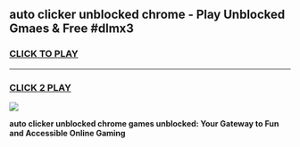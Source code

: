 
## auto clicker unblocked chrome - Play Unblocked Gmaes & Free #dlmx3
<h3>
<a href="https://news.freeplayer.one?title=auto_clicker_unblocked_chrome&ref=03M">CLICK TO PLAY</a></h3>
<hr>

<h3>
<a href="https://news.freeplayer.one?title=auto_clicker_unblocked_chrome&ref=03M">CLICK 2 PLAY</a>
  
</h3>

<a href="https://news.freeplayer.one?title=auto_clicker_unblocked_chrome&ref=03M"><img src="https://clearcache.store/games.png"></a>


**auto clicker unblocked chrome games unblocked: Your Gateway to Fun and Accessible Online Gaming**
